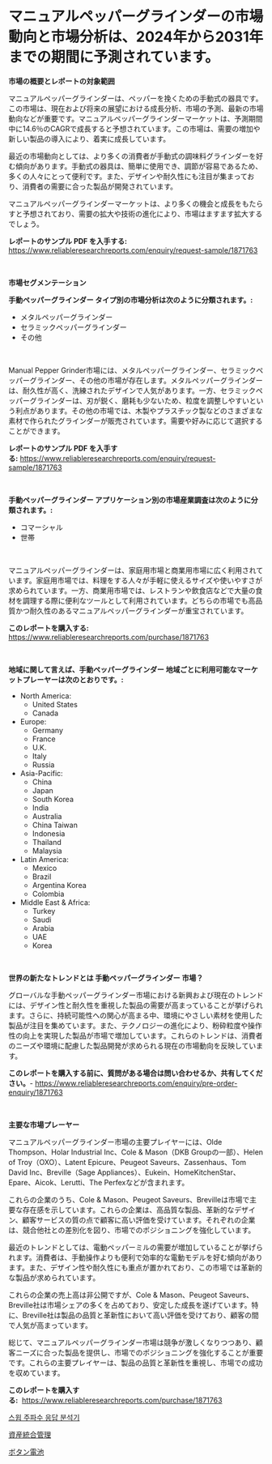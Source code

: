 <p><h1>マニュアルペッパーグラインダーの市場動向と市場分析は、2024年から2031年までの期間に予測されています。</h1></p><p><strong>市場の概要とレポートの対象範囲</strong></p>
<p><p>マニュアルペッパーグラインダーは、ペッパーを挽くための手動式の器具です。この市場は、現在および将来の展望における成長分析、市場の予測、最新の市場動向などが重要です。マニュアルペッパーグラインダーマーケットは、予測期間中に14.6％のCAGRで成長すると予想されています。この市場は、需要の増加や新しい製品の導入により、着実に成長しています。</p><p>最近の市場動向としては、より多くの消費者が手動式の調味料グラインダーを好む傾向があります。手動式の器具は、簡単に使用でき、調節が容易であるため、多くの人々にとって便利です。また、デザインや耐久性にも注目が集まっており、消費者の需要に合った製品が開発されています。</p><p>マニュアルペッパーグラインダーマーケットは、より多くの機会と成長をもたらすと予想されており、需要の拡大や技術の進化により、市場はますます拡大するでしょう。</p></p>
<p><strong>レポートのサンプル PDF を入手する:</strong> <a href="https://www.reliableresearchreports.com/enquiry/request-sample/1871763">https://www.reliableresearchreports.com/enquiry/request-sample/1871763</a></p>
<p>&nbsp;</p>
<p><strong>市場セグメンテーション</strong></p>
<p><strong>手動ペッパーグラインダー タイプ別の市場分析は次のように分類されます。:</strong></p>
<p><ul><li>メタルペッパーグラインダー</li><li>セラミックペッパーグラインダー</li><li>その他</li></ul></p>
<p>&nbsp;</p>
<p><p>Manual Pepper Grinder市場には、メタルペッパーグラインダー、セラミックペッパーグラインダー、その他の市場が存在します。メタルペッパーグラインダーは、耐久性が高く、洗練されたデザインで人気があります。一方、セラミックペッパーグラインダーは、刃が鋭く、磨耗も少ないため、粒度を調整しやすいという利点があります。その他の市場では、木製やプラスチック製などのさまざまな素材で作られたグラインダーが販売されています。需要や好みに応じて選択することができます。</p></p>
<p><strong>レポートのサンプル PDF を入手する:</strong>&nbsp;<a href="https://www.reliableresearchreports.com/enquiry/request-sample/1871763">https://www.reliableresearchreports.com/enquiry/request-sample/1871763</a></p>
<p>&nbsp;</p>
<p><strong> 手動ペッパーグラインダー アプリケーション別の市場産業調査は次のように分類されます。:</strong></p>
<p><ul><li>コマーシャル</li><li>世帯</li></ul></p>
<p>&nbsp;</p>
<p><p>マニュアルペッパーグラインダーは、家庭用市場と商業用市場に広く利用されています。家庭用市場では、料理をする人々が手軽に使えるサイズや使いやすさが求められています。一方、商業用市場では、レストランや飲食店などで大量の食材を調理する際に便利なツールとして利用されています。どちらの市場でも高品質かつ耐久性のあるマニュアルペッパーグラインダーが重宝されています。</p></p>
<p><strong>このレポートを購入する:</strong>&nbsp; <a href="https://www.reliableresearchreports.com/purchase/1871763">https://www.reliableresearchreports.com/purchase/1871763</a></p>
<p>&nbsp;</p>
<p><strong>地域に関して言えば、手動ペッパーグラインダー 地域ごとに利用可能なマーケットプレーヤーは次のとおりです。:</strong></p>
<p><ul>
    <li>
        North America:
        <ul>
            <li>United States</li>
            <li>Canada</li>
        </ul>
    </li>
    <li>
        Europe:
        <ul>
            <li>Germany</li>
            <li>France</li>
            <li>U.K.</li>
            <li>Italy</li>
            <li>Russia</li>
        </ul>
    </li>
    <li>
        Asia-Pacific:
        <ul>
            <li>China</li>
            <li>Japan</li>
            <li>South Korea</li>
            <li>India</li>
            <li>Australia</li>
            <li>China Taiwan</li>
            <li>Indonesia</li>
            <li>Thailand</li>
            <li>Malaysia</li>
        </ul>
    </li>
    <li>
        Latin America:
        <ul>
            <li>Mexico</li>
            <li>Brazil</li>
            <li>Argentina Korea</li>
            <li>Colombia</li>
        </ul>
    </li>
    <li>
        Middle East & Africa:
        <ul>
            <li>Turkey</li>
            <li>Saudi</li>
            <li>Arabia</li>
            <li>UAE</li>
            <li>Korea</li>
        </ul>
    </li>
    </ul></p>
<p>&nbsp;</p>
<p><strong>世界の新たなトレンドとは 手動ペッパーグラインダー 市場？</strong></p>
<p><p>グローバルな手動ペッパーグラインダー市場における新興および現在のトレンドには、デザイン性と耐久性を重視した製品の需要が高まっていることが挙げられます。さらに、持続可能性への関心が高まる中、環境にやさしい素材を使用した製品が注目を集めています。また、テクノロジーの進化により、粉砕粒度や操作性の向上を実現した製品が市場で増加しています。これらのトレンドは、消費者のニーズや環境に配慮した製品開発が求められる現在の市場動向を反映しています。</p></p>
<p><strong>このレポートを購入する前に、質問がある場合は問い合わせるか、共有してください。</strong>- <a href="https://www.reliableresearchreports.com/enquiry/pre-order-enquiry/1871763">https://www.reliableresearchreports.com/enquiry/pre-order-enquiry/1871763</a></p>
<p>&nbsp;</p>
<p><strong>主要な市場プレーヤー</strong></p>
<p><p>マニュアルペッパーグラインダー市場の主要プレイヤーには、Olde Thompson、Holar Industrial Inc、Cole & Mason（DKB Groupの一部）、Helen of Troy（OXO）、Latent Epicure、Peugeot Saveurs、Zassenhaus、Tom David Inc、Breville（Sage Appliances）、Eukein、HomeKitchenStar、Epare、Aicok、Lerutti、The Perfexなどが含まれます。</p><p>これらの企業のうち、Cole & Mason、Peugeot Saveurs、Brevilleは市場で主要な存在感を示しています。これらの企業は、高品質な製品、革新的なデザイン、顧客サービスの質の点で顧客に高い評価を受けています。それぞれの企業は、競合他社との差別化を図り、市場でのポジショニングを強化しています。</p><p>最近のトレンドとしては、電動ペッパーミルの需要が増加していることが挙げられます。消費者は、手動操作よりも便利で効率的な電動モデルを好む傾向があります。また、デザイン性や耐久性にも重点が置かれており、この市場では革新的な製品が求められています。</p><p>これらの企業の売上高は非公開ですが、Cole & Mason、Peugeot Saveurs、Breville社は市場シェアの多くを占めており、安定した成長を遂げています。特に、Breville社は製品の品質と革新性において高い評価を受けており、顧客の間で人気が高まっています。</p><p>総じて、マニュアルペッパーグラインダー市場は競争が激しくなりつつあり、顧客ニーズに合った製品を提供し、市場でのポジショニングを強化することが重要です。これらの主要プレイヤーは、製品の品質と革新性を重視し、市場での成功を収めています。</p></p>
<p><strong>このレポートを購入する:</strong>&nbsp;&nbsp;<a href="https://www.reliableresearchreports.com/purchase/1871763">https://www.reliableresearchreports.com/purchase/1871763</a></p>
<p><p><a href="https://medium.com/@ukaszduda1/%EC%A3%BC%ED%8C%8C%EC%88%98-%EC%9D%91%EB%8B%B5-%EB%B6%84%EC%84%9D%EA%B8%B0-%EC%8B%9C%EC%9E%A5-%EB%B3%B4%EA%B3%A0%EC%84%9C%EB%8A%94-%EC%9D%B4-%EC%8B%9C%EC%9E%A5%EC%9D%98-%EC%B5%9C%EC%8B%A0-%ED%8A%B8%EB%A0%8C%EB%93%9C%EC%99%80-%EC%84%B1%EC%9E%A5-%EA%B8%B0%ED%9A%8C%EB%A5%BC-%EB%B0%9D%ED%98%80%EC%A4%8D%EB%8B%88%EB%8B%A4-d64130ebc73e">스윕 주파수 응답 분석기</a></p><p><a href="https://medium.com/@amarart56456/%E8%B3%87%E7%94%A3%E3%82%A4%E3%83%B3%E3%83%86%E3%82%B0%E3%83%AA%E3%83%86%E3%82%A3%E7%AE%A1%E7%90%86%E5%B8%82%E5%A0%B4%E8%A6%8B%E9%80%9A%E3%81%97-%E6%A5%AD%E7%95%8C%E6%A6%82%E8%A6%81%E3%81%A8%E4%BA%88%E6%B8%AC-2024%E5%B9%B4%E3%81%8B%E3%82%892031%E5%B9%B4%E3%81%BE%E3%81%A7-fe434a4cf2f7">資産統合管理</a></p><p><a href="https://medium.com/@tigerprawn1996/%E3%83%9C%E3%82%BF%E3%83%B3%E9%9B%BB%E6%B1%A0%E5%B8%82%E5%A0%B4%E3%81%AE%E5%88%86%E6%9E%90%E3%81%A82024%E5%B9%B4%E3%81%8B%E3%82%892031%E5%B9%B4%E3%81%BE%E3%81%A7%E3%81%AE%E6%9C%9F%E9%96%93%E3%81%AE%E4%BA%88%E6%B8%AC%E3%82%B5%E3%82%A4%E3%82%BA-6315daff5594">ボタン電池</a></p></p>